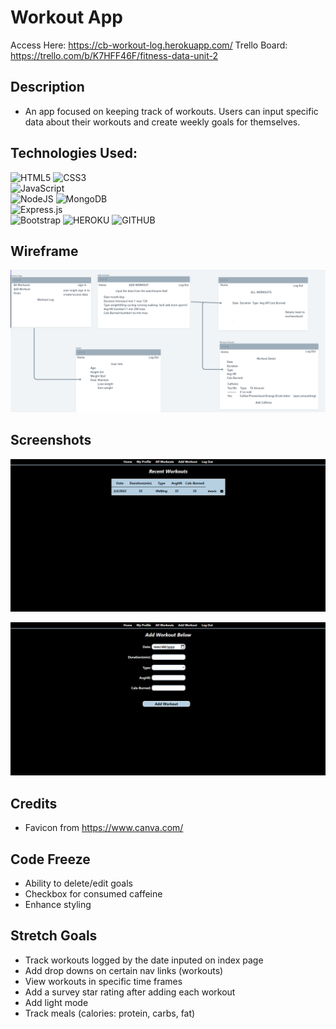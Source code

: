 # Workout App

Access Here: https://cb-workout-log.herokuapp.com/
Trello Board: https://trello.com/b/K7HFF46F/fitness-data-unit-2

## Description
- An app focused on keeping track of workouts. Users can input specific data about their workouts and create weekly goals for themselves. 

## Technologies Used: 
  ![HTML5](https://img.shields.io/badge/html5-%23E34F26.svg?style=for-the-badge&logo=html5&logoColor=white)
  ![CSS3](https://img.shields.io/badge/css3-%231572B6.svg?style=for-the-badge&logo=css3&logoColor=white)  
  ![JavaScript](https://img.shields.io/badge/javascript-%23323330.svg?style=for-the-badge&logo=javascript&logoColor=%23F7DF1E)   
  ![NodeJS](https://img.shields.io/badge/node.js-6DA55F?style=for-the-badge&logo=node.js&logoColor=white)
  ![MongoDB](https://img.shields.io/badge/MongoDB-%234ea94b.svg?style=for-the-badge&logo=mongodb&logoColor=white)  
  ![Express.js](https://img.shields.io/badge/express.js-%23404d59.svg?style=for-the-badge&logo=express&logoColor=%2361DAFB)   
  ![Bootstrap](https://img.shields.io/badge/bootstrap-%23563D7C.svg?style=for-the-badge&logo=bootstrap&logoColor=white)
  ![HEROKU](https://img.shields.io/badge/Heroku-430098?style=for-the-badge&logo=heroku&logoColor=white)
  ![GITHUB](https://img.shields.io/badge/GitHub-100000?style=for-the-badge&logo=github&logoColor=white)

## Wireframe

![Wireframe](public/images/wireframe-workoutapp.png)

## Screenshots

![Workouts Page](public/images/workoutapp-homepg.png)

![Add Workouts](public/images/workoutapp-addworkouts.png)

## Credits
- Favicon from https://www.canva.com/

## Code Freeze
- Ability to delete/edit goals
- Checkbox for consumed caffeine 
- Enhance styling

## Stretch Goals
- Track workouts logged by the date inputed on index page
- Add drop downs on certain nav links (workouts)
- View workouts in specific time frames
- Add a survey star rating after adding each workout
- Add light mode
- Track meals (calories: protein, carbs, fat)